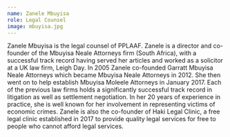 ```yaml
---
name: Zanele Mbuyisa 
role: Legal Counsel
image: mbuyisa.jpg
---
```

Zanele Mbuyisa is the legal counsel of PPLAAF. Zanele is a director and co-founder of the Mbuyisa Neale Attorneys firm (South Africa), with a successful track record having served her articles and worked as a solicitor at a UK law firm, Leigh Day. In 2005 Zanele co-founded Garratt Mbuyisa Neale Attorneys which became Mbuyisa Neale Attorneys in 2012. She then went on to help establish Mbuyisa Moleele Attorneys in January 2017. Each of the previous law firms holds a significantly successful track record in litigation as well as settlement negotiation. In her  20 years of experience in practice, she is well known for her involvement in representing victims of economic crimes. Zanele is also the co-founder of Haki Legal Clinic, a free legal clinic established in 2017 to provide quality legal services for free to people who cannot afford legal services.
